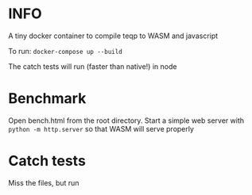 # INFO

A tiny docker container to compile teqp to WASM and javascript

To run: ``docker-compose up --build``

The catch tests will run (faster than native!) in node

# Benchmark

Open bench.html from the root directory. Start a simple web server with ``python -m http.server`` so that WASM will serve properly

# Catch tests

Miss the files, but run
